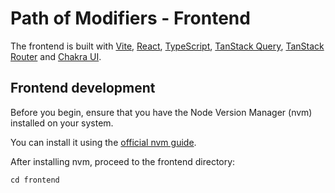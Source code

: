 # Path of Modifiers - Frontend

The frontend is built with [Vite](https://vitejs.dev/), [React](https://react.dev/), [TypeScript](https://www.typescriptlang.org/), [TanStack Query](https://tanstack.com/query/latest), [TanStack Router](https://tanstack.com/router/latest) and [Chakra UI](https://v2.chakra-ui.com/).

## Frontend development

Before you begin, ensure that you have the Node Version Manager (nvm) installed on your system.

You can install it using the [official nvm guide](https://github.com/nvm-sh/nvm#installing-and-updating).

After installing nvm, proceed to the frontend directory:

`cd frontend`


